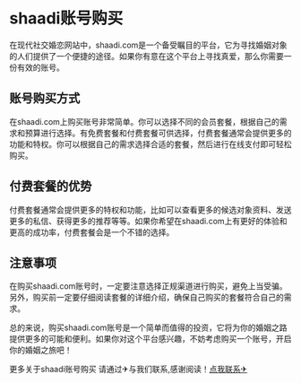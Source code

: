 # shaadi账号购买

在现代社交婚恋网站中，shaadi.com是一个备受瞩目的平台，它为寻找婚姻对象的人们提供了一个便捷的途径。如果你有意在这个平台上寻找真爱，那么你需要一份有效的账号。

## 账号购买方式

在shaadi.com上购买账号非常简单。你可以选择不同的会员套餐，根据自己的需求和预算进行选择。有免费套餐和付费套餐可供选择，付费套餐通常会提供更多的功能和特权。你可以根据自己的需求选择合适的套餐，然后进行在线支付即可轻松购买。

## 付费套餐的优势

付费套餐通常会提供更多的特权和功能，比如可以查看更多的候选对象资料、发送更多的私信、获得更多的推荐等等。如果你希望在shaadi.com上有更好的体验和更高的成功率，付费套餐会是一个不错的选择。

## 注意事项

在购买shaadi.com账号时，一定要注意选择正规渠道进行购买，避免上当受骗。另外，购买前一定要仔细阅读套餐的详细介绍，确保自己购买的套餐符合自己的需求。

总的来说，购买shaadi.com账号是一个简单而值得的投资，它将为你的婚姻之路提供更多的可能和便利。如果你对这个平台感兴趣，不妨考虑购买一个账号，开启你的婚姻之旅吧！

更多关于shaadi账号购买 请通过✈与我们联系,感谢阅读！[点我联系✈](https://mail.G208.com)